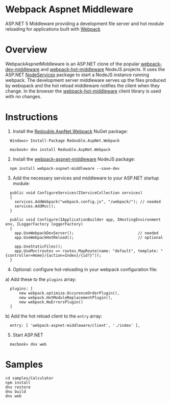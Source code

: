 # Webpack Aspnet Middleware

ASP.NET 5 Middleware providing a development file server and hot module reloading for applications built with [Webpack](https://github.com/webpack/webpack)

# Overview

WebpackAspnetMiddleware is an ASP.NET clone of the popular [webpack-dev-middleware](https://github.com/webpack/webpack-dev-middleware.git) and [webpack-hot-middleware](https://github.com/glenjamin/webpack-hot-middleware.git) NodeJS projects. It uses the ASP.NET [NodeServices](https://github.com/aspnet/NodeServices.git) package to start a NodeJS instance running webpack. The development server middleware serves up the files produced by webopack and the hot reload middleware notifies the client when they change. In the browser the [webpack-hot-middleware](https://github.com/glenjamin/webpack-hot-middleware.git) client library is used with no changes.

# Instructions
1) Install the [Redouble.AspNet.Webpack](https://www.nuget.org/packages/Redouble.Aspnet.Webpack/) NuGet package:
```
  Windows> Install-Package Redouble.AspNet.Webpack
```
```
  macbook> dnx install Redouble.AspNet.Webpack
```

2) Install the [webpack-aspnet-middleware](https://www.npmjs.com/package/webpack-aspnet-middleware) NodeJS package:
```
  npm install webpack-aspnet-middleware --save-dev
```

3) Add the necessary services and middleware to your ASP.NET startup module:
```
  public void ConfigureServices(IServiceCollection services)
  {
    services.AddWebpack("webpack.config.js", "/webpack/"); // needed
    services.AddMvc();
  }

  public void Configure(IApplicationBuilder app, IHostingEnvironment env, ILoggerFactory loggerFactory)
  {
    app.UseWebpackDevServer();                            // needed
    app.UseWebpackHotReload();                            // optional

    app.UseStaticFiles();
    app.UseMvc(routes => routes.MapRoute(name: "default", template: "{controller=Home}/{action=Index}/{id?}"));
  }
```

4) Optional: configure hot-reloading in your webpack configuration file:

a) Add these to the ```plugins``` array:
```
  plugins: [
      new webpack.optimize.OccurenceOrderPlugin(),
      new webpack.HotModuleReplacementPlugin(),
      new webpack.NoErrorsPlugin()
  ]
```
b) Add the hot reload client to the ```entry``` array:
```
  entry: [ 'webpack-aspnet-middleware/client', './index' ],
```
5) Start ASP.NET
```
  macbook> dnx web
```

# Samples

```
cd samples/Calculator
npm install
dnu restore
dnu build
dnx web
```
